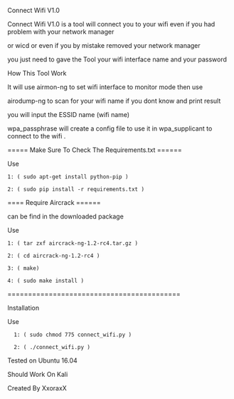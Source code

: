 Connect Wifi V1.0

Connect Wifi V1.0 is a tool will connect you to your wifi even if you had problem with your network manager 

or wicd or even if you by mistake removed your network manager

you just need to gave the Tool your wifi interface name and your password 

How This Tool Work

It will use airmon-ng to set wifi interface to monitor mode then use 

airodump-ng to scan for your wifi name if you dont know and print result

you will input the ESSID name (wifi name) 

wpa_passphrase will create a config file to use it in wpa_supplicant to connect to the wifi .

===== Make Sure To Check The Requirements.txt ======

Use 
    
    1: ( sudo apt-get install python-pip )

    2: ( sudo pip install -r requirements.txt )

==== Require Aircrack ======

can be find in the downloaded package 

Use 
    
    1: ( tar zxf aircrack-ng-1.2-rc4.tar.gz ) 

    2: ( cd aircrack-ng-1.2-rc4 )

    3: ( make)

    4: ( sudo make install )

==========================================

Installation

Use 

      1: ( sudo chmod 775 connect_wifi.py )
   
      2: ( ./connect_wifi.py ) 


Tested on Ubuntu 16.04

Should Work On Kali 

Created By XxoraxX 

